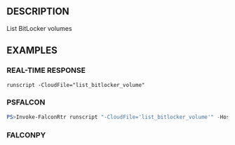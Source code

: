 ## DESCRIPTION
List BitLocker volumes

## EXAMPLES

### REAL-TIME RESPONSE
```
runscript -CloudFile="list_bitlocker_volume"
```
### PSFALCON
```powershell
PS>Invoke-FalconRtr runscript "-CloudFile='list_bitlocker_volume'" -HostId <id>, <id>
```
### FALCONPY